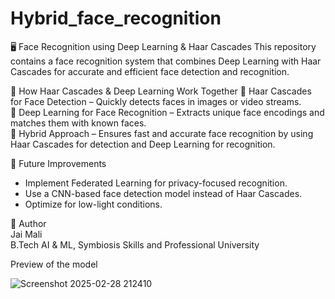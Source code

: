 # Hybrid_face_recognition
🖥️ Face Recognition using Deep Learning &amp; Haar Cascades This repository contains a face recognition system that combines Deep Learning with Haar Cascades for accurate and efficient face detection and recognition.

 🚀 How Haar Cascades & Deep Learning Work Together
🔹 Haar Cascades for Face Detection – Quickly detects faces in images or video streams.  
🔹 Deep Learning for Face Recognition – Extracts unique face encodings and matches them with known faces.  
🔹 Hybrid Approach – Ensures fast and accurate face recognition by using Haar Cascades for detection and Deep Learning for recognition.  

🚀 Future Improvements  
- Implement Federated Learning for privacy-focused recognition.  
- Use a CNN-based face detection model instead of Haar Cascades.  
- Optimize for low-light conditions.  

📝 Author  
Jai Mali  
B.Tech AI & ML, Symbiosis Skills and Professional University  

Preview of the model

![Screenshot 2025-02-28 212410](https://github.com/user-attachments/assets/cc482b0e-16f8-4bbd-a1d5-1d86783d82d9)
